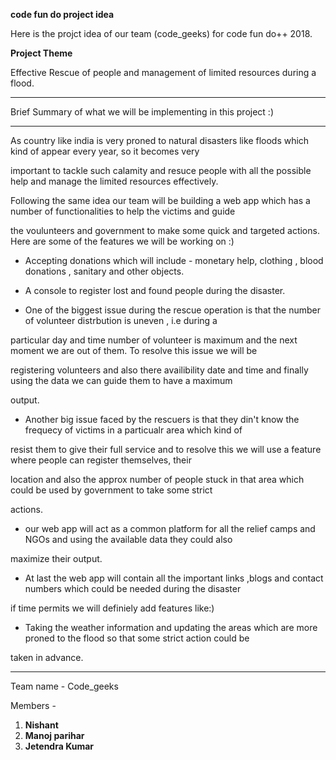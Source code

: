  **code fun do project idea**
 
 Here is the projct idea of our team (code_geeks) for code fun do++ 2018.
 
 **Project Theme**
 
 Effective Rescue of people and management of limited resources during a flood.
 
 **********************************************************************
 
Brief Summary of what we will be implementing in this project :)

********************************************************************************************************************************* 
As country like india is very proned to natural disasters like floods which kind of appear every year, so it becomes very 

important to tackle such calamity and resuce people with all the possible help and manage the limited resources effectively. 

Following the same idea our team will be building a web app which has a number of functionalities to help the victims and guide 

the voulunteers and government to make some quick and targeted actions. Here are some of the features we will be working on :)

* Accepting donations which will include - monetary help, clothing , blood donations , sanitary and other objects. 

* A console to register lost and found people during the disaster.

* One of the biggest issue during the rescue operation is that the number of volunteer distrbution is uneven , i.e during a 

particular day and time number of volunteer is maximum and the next moment we are out of them. To resolve this issue we will be 

registering volunteers and also there availibility date and time and finally using the data we can guide them to have a maximum 

output.

* Another big issue faced by the rescuers is that they din't know the frequecy of victims in a particualr area which kind of 

resist them to give their full service and to resolve this we will use a feature where people can register themselves, their 

location and also the approx number of people stuck in that area which could be used by government to take some strict 

actions.

* our web app will act as a common platform for all the relief camps and NGOs and using the available data they could also 

maximize their output.

* At last the web app will contain all the important links ,blogs and contact numbers which could be needed during the disaster
 
 if time permits we will definiely add features like:)
 
 * Taking the weather information and updating the areas which are more proned to the flood so that some strict action could be 
 
 taken in advance.
 
*********************************************************************************************************************************

Team name - Code_geeks

Members -
1. **Nishant** 
2. **Manoj parihar**
3. **Jetendra Kumar**




 
 
 

